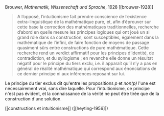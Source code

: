 Brouwer, *Mathematik, Wissenschaft und Sprache*, 1928 [[brouwer-1928]]
>A l’opposé, l’intuitionisme fait prendre conscience de l’existence extra-linguistique de la mathématique pure, et, afin d’éprouver sur cette base la correction des mathématiques traditionnelles, recherche d’abord en quelle mesure les principes logiques qui ont joué un si grand rôle dans sa construction, sont susceptibles, également dans la mathématique de l’infini, de faire fonction de moyens de passage quasiment sûrs entre constructions de pure mathématique. Cette recherche rend un verdict affirmatif pour les principes d’identité, de contradiction, et du syllogisme ; en revanche elle donne un résultat négatif pour le principe du tiers exclu, i.e. il apparaît qu’il n’y a pas en général de réalité mathématique qui correspond aux énonciations de ce dernier principe ni aux inférences reposant sur lui.

Le principe du tier exclus dit qu'entre les propositions *p* et *non(p)* l'une est nécessairement vrai, sans dire laquelle. Pour l'intuitionisme, ce principe n'est pas évident, et la connaissance de la vérité ne peut être tirée que de la construction d'une solution.

[[constructions et intuitionisme]] ([[heyting-1956]])